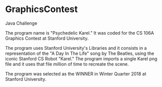 # GraphicsContest
Java Challenge

The program name is "Psychedelic Karel." It was coded for the CS 106A Graphics Contest at Stanford University.

The program uses Stanford University's Libraries and it consists in a representation of the "A Day In The Life" song by The Beatles, using the iconic Stanford CS Robot "Karel." The program imports a single Karel png file and it uses that file million of time to recreate the scene.

The program was selected as the WINNER in Winter Quarter 2018 at Stanford
University.
